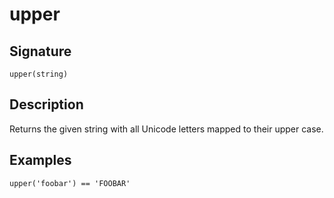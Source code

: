 # upper

## Signature

`upper(string)`

## Description

Returns the given string with all Unicode letters mapped to their upper case.

## Examples

```
upper('foobar') == 'FOOBAR'
```
